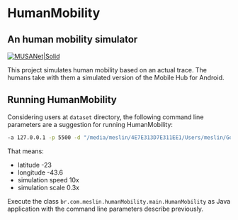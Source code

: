# HumanMobility
## An human mobility simulator

[![MUSANet|Solid](https://raw.githubusercontent.com/meslin8752/InterSCity-onibus/master/PoweredByMUSANet.png)](https://musanet.meslin.com.br/)

This project simulates human mobility based on an actual trace. The humans take with them a simulated version of the Mobile Hub for Android.

## Running HumanMobility

Considering users at `dataset` directory, the following command line parameters are a suggestion for running HumanMobility:
```sh
-a 127.0.0.1 -p 5500 -d "/media/meslin/4E7E313D7E311EE1/Users/meslin/Google Drive/workspace-desktop-ubuntu/HumanMobility/dataset" -o -43.6 -v 10 -s 0.3 -l -23
```

That means:
- latitude -23
- longitude -43.6
- simulation speed 10x
- simulation scale 0.3x

Execute the class `br.com.meslin.humanMobility.main.HumanMobility` as Java application with the command line parameters describe previously.